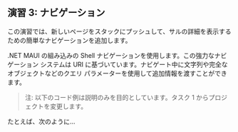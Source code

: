 ## 演習 3: ナビゲーション

この演習では、新しいページをスタックにプッシュして、サルの詳細を表示するための簡単なナビゲーションを追加します。

.NET MAUI の組み込みの Shell ナビゲーションを使用します。この強力なナビゲーション システムは URI に基づいています。ナビゲート中に文字列や完全なオブジェクトなどのクエリ パラメーターを使用して追加情報を渡すことができます。

> 注: 以下のコード例は説明のみを目的としています。タスク 1 からプロジェクトを変更します。

たとえば、次のように...